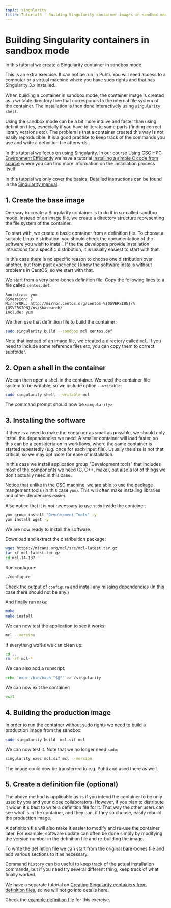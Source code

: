 ```yaml
---
topic: singularity
title: Tutorial5 - Building Singularity container images in sandbox mode
---
```


# Building Singularity containers in sandbox mode

In this tutorial we create a Singularity container in sandbox mode.

This is an extra exercise. It can not be run in Puhti. You will need  access
to a computer or a virtual machine where you have sudo rights and that has
Singularity 3.x installed.

When building a container in sandbox mode, the container image is created
as a writable directory tree that corresponds to the internal file system of
the container. The installation is then done interactively using `singularity shell`.

Using the sandbox mode can be a bit more intuive and faster than using definition
files, especially if you have to iterate some parts (finding correct library versions 
etc). The problem is that a container created this way is not easily reproducible.
It is a good practise to keep track of the commands you use and write a definition
file afterwrds.

In this tutorial we focus on using Singularity. In our course 
[Using CSC HPC Environment Efficiently](https://csc-training.github.io/csc-env-eff/)
we have a tutorial [Installing a simple C code from source](https://github.com/csc-training/csc-env-eff/blob/master/_hands-on/installing/installing_hands-on_mcl.md) where you can find more information on the installation
process itself.

In this tutorial we only cover the basics. Detailed instructions can be found
in the [Singularity manual](https://sylabs.io/guides/3.7/user-guide).

## 1. Create the base image

One way to create a Singularity container is to do it in so-called sandbox
mode. Instead of an image file, we create a directory structure
representing the file system of the container. 

To start with, we create a basic container from a definition file. To choose
a suitable Linux distribution, you should check the documentation of the
software you wish to install. If the the developers provide installation 
intructions for a specific distribution, it is usually easiest to start with that.

In this case there is no specific reason to choose one distribution over another,
but from past experience I know the software installs without problems in CentOS,
so we start with that.

We start from a very bare-bones definition file. Copy the following lines to
a file called `centos.def`.
```text
Bootstrap: yum
OSVersion: 7
MirrorURL: http://mirror.centos.org/centos-%{OSVERSION}/%{OSVERSION}/os/$basearch/
Include: yum
```
We then use that definition file to build the container:
```bash
sudo singularity build --sandbox mcl centos.def
```
Note that instead of an image file, we created a directory called `mcl`. If
you need to include some reference files etc, you can copy them to correct subfolder.

## 2. Open a shell in the container

We can then open a shell in the container. We need the container file system 
to be writable, so we include option `--writable`:
```bash
sudo singularity shell --writable mcl
```
The command prompt should now be `singularity>`

## 3. Installing the software

If there is a need to make the container as small as possible, we should only
install the dependencies we need. A smaller container will load faster, so this
can be a considertaion in workflows, where the same container is started repeatedly
(e.g. once for each input file). Usually the size is not that critical, so we may
opt more for ease of installation. 

In this case we install application group "Development tools" that includes 
most of the components we need (C, C++, make), but also a lot of things we 
don't actually need in this case.

Notice that unlike in the CSC machine, we are able to use the package mangement 
tools (in this case `yum`). This will often make installing libraries and other 
dendencies easier.

Also notice that it is not necessary to use `sudo` inside the container.

```bash
yum group install "Development Tools" -y
yum install wget -y
```
We are now ready to install the software. 

Download and extract the distribuition package:
```bash
wget https://micans.org/mcl/src/mcl-latest.tar.gz
tar xf mcl-latest.tar.gz
cd mcl-14-137
```
Run configure:
```bash
./configure
```
Check the output of `configure` and install any missing dependencies
(In this case there should not be any.)

And finally run `make`:
```bash
make
make install
```

We can now test the application to see it works:
```bash
mcl --version
```
If everything works we can clean up:
```bash
cd ..
rm -rf mcl-*
```
We can also add a runscript:
```bash
echo 'exec /bin/bash "$@"' >> /singularity
```
We can now exit the container:
```bash
exit
```
## 4. Building the production image

In order to run the container without sudo rights we need to build
a production image from the sandbox:

```bash
sudo singularity build  mcl.sif mcl
```
We can now test it. Note that we no longer need `sudo`:
```bash
singularity exec mcl.sif mcl --version
```
The image could now be transferred to e.g. Puhti and used there as well.


## 5. Create a definition file (optional)

The above method is applicable as-is if you intend the
container to be only used by you and your close collaborators.
However, if you plan to distribute it wider, it's best to write
a definition file for it. That way the other users can see
what is in the container, and they can, if they so choose, easily 
rebuild the production image.

A definition file will also make it easier to modify and re-use 
the container later. For example, software update can often be done
simply by modifying the version number in the definition file and
re-building the image.

To write the definition file we can start from the original 
bare-bones file and add various sections to it as necessary.

Command `history` can be useful to keep track of the actual installation 
commands, but if you need try several different thing, keep track of what 
finally worked.

We have a separate tutorial on [Creating Singularity containers from definition files](.\building_containers_from_def_file.md),
so we will not go into details here.

Check the [example definition file](../Files/mcl.def) for this exercise.